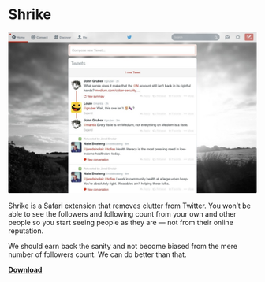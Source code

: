 # Shrike

![](shrike-preview.jpg "Shrike Safari Extension for Twitter")

Shrike is a Safari extension that removes clutter from Twitter. You won’t be able to see the followers and following count from your own and other people so you start seeing people as they are — not from their online reputation.

We should earn back the sanity and not become biased from the mere number of followers count. We can do better than that.

[**Download**](https://github.com/sayzlim/Shrike/raw/master/Shrike.safariextz)